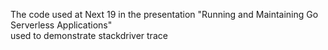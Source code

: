 The code used at Next 19 in the presentation "Running and Maintaining Go Serverless Applications"     
used to demonstrate stackdriver trace